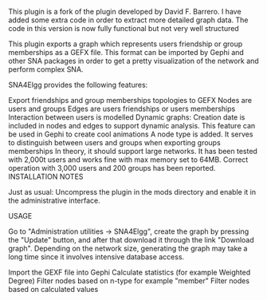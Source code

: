 This plugin is a fork of the plugin developed by David F. Barrero. I have added some extra code in order to extract more detailed graph data.
The code in this version is now fully functional but not very well structured

This plugin exports a graph which represents users friendship or group memberships as a GEFX file. This format can be imported by Gephi and other SNA packages in order to get a pretty visualization of the network and perform complex SNA.

SNA4Elgg provides the following features:

Export friendships and group memberships topologies to GEFX
Nodes are users and groups
Edges are users friendships or users memberships
Interaction between users is modelled
Dynamic graphs: Creation date is included in nodes and edges to support dynamic analysis. This feature can be used in Gephi to create cool animations
A node type is added. It serves to distinguish between users and groups when exporting groups memberships
In theory, it should support large networks. It has been tested with 2,000t users and works fine with max memory set to 64MB. Correct operation with 3,000 users and 200 groups has been reported.
INSTALLATION NOTES

Just as usual: Uncompress the plugin in the mods directory and enable it in the administrative interface.

USAGE

Go to "Administration utilities -> SNA4Elgg", create the graph by pressing the "Update" button, and after that download it through the link "Download graph". Depending on the network size, generating the graph may take a long time since it involves intensive database access.

Import the GEXF file into Gephi
Calculate statistics (for example Weighted Degree)
Filter nodes based on n-type for example "member"
Filter nodes based on calculated values